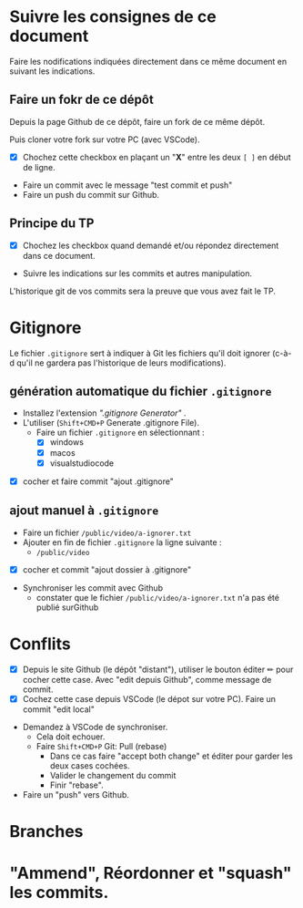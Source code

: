 # Suivre les consignes de ce document

Faire les nodifications indiquées directement dans ce même document en suivant les indications.

## Faire un fokr de ce dépôt

Depuis la page Github de ce dépôt, faire un fork de ce même dépôt.

Puis cloner votre fork sur votre PC (avec VSCode).

- [X] Chochez cette checkbox en plaçant un "**X**" entre les deux `[ ]` en début de ligne.
- Faire un commit avec le message "test commit et push"
- Faire un push du commit sur Github.

## Principe du TP

- [X] Chochez les checkbox quand demandé et/ou répondez directement dans ce document.
- Suivre les indications sur les commits et autres manipulation.

L'historique git de vos commits sera la preuve que vous avez fait le TP.

# Gitignore

Le fichier `.gitignore` sert à indiquer à Git les fichiers qu'il doit ignorer (c-à-d qu'il ne gardera pas l'historique de leurs modifications).

## génération automatique du fichier `.gitignore`

- Installez l'extension _".gitignore Generator"_ .
- L'utiliser (`Shift+CMD+P` Generate .gitignore File).
  - Faire un fichier `.gitignore` en sélectionnant :
    - [X] windows
    - [X] macos
    - [X] visualstudiocode
- [X] cocher et faire commit "ajout .gitignore"

## ajout manuel à `.gitignore`

- Faire un fichier `/public/video/a-ignorer.txt`
- Ajouter en fin de fichier `.gitignore` la ligne suivante :
  - `/public/video`
- [X] cocher et commit "ajout dossier à .gitignore"
- Synchroniser les commit avec Github
  - constater que le fichier `/public/video/a-ignorer.txt` n'a pas été publié surGithub

# Conflits

- [X] Depuis le site Github (le dépôt "distant"), utiliser le bouton éditer ✏ pour cocher cette case. Avec "edit depuis Github", comme message de commit.
- [X] Cochez cette case depuis VSCode (le dépot sur votre PC). Faire un commit "edit local"
- Demandez à VSCode de synchroniser.
  - Cela doit echouer.
  - Faire `Shift+CMD+P` Git: Pull (rebase)
    - Dans ce cas faire "accept both change" et éditer pour garder les deux cases cochées.
    - Valider le changement du commit
    - Finir "rebase".
- Faire un "push" vers Github.

# Branches


# "Ammend", Réordonner et "squash" les commits.

